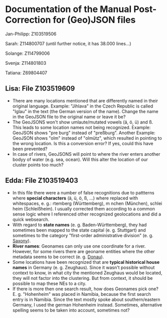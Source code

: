 # Documentation of the Manual Post-Correction for (Geo)JSON files




Jan-Philipp: Z103519506

Sarah: Z114800707 (until further notice, it has 38.000 lines...)

Solange: Z114799006

Svenja: Z114801803

Tatiana: Z69804407


## Lisa: File Z103519609

- There are many locations mentioned that are differently named in their original language. Example: "Jihlava" in the Czech Republic is called "Iglau" in the text (the German version of the name). Change the name in the GeoJSON file to the original name or leave it be?
- The GeoJSONS won't show umlaute/mutated vowels (ä, ö, ü) and ß. This leads to some location names not being recognized. Example: GeoJSON shows "pre burg" instead of "preßburg". Another Example: GeoJSON shows "olm" instead of "olmütz", which resulted in pointing to the wrong location. Is this a conversion error? If yes, could this have been prevented?
- In case of rivers, GeoJSONS will point to where the river enters another bodyy of water (e.g. sea, ocean). Will this alter the location of our cluster points too much?

## Edda: File Z103519403

- In this file there were a number of false recognitions due to pattterns where **special characters** (ä, ü, ö, ß, ...) where replaced with whitespaces, e. g.: rtemberg (Württemberg), m nchen (München), schlei heim (Schleißheim). I usually corrected them according to a common sense logic where I referenced other recognized geolocations and did a quick websearch.
- With regard to **state names** (e. g. Baden-Württemberg), they had sometimes been mapped to the state capital (e. g. Stuttgart) and sometimes to the category "first-order administrative division" (e. g. [Saxony](https://www.geonames.org/2842566/saxony.html)).
- **River names**: Geonames can only use one coordinate for a river. However, for some rivers there are geoname entities where the other metadata seems to be correct (e. g. [Donau](https://www.geonames.org/791630/danube-river.html)).
- Some locations have been recognized that are **typical historical house names** in Germany (e. g. Zeughaus). Since it wasn't possible without context to know, in what city the mentioned Zeughaus would be located, they will not factor into the clustering. But from context, it should be possible to map these NEs to a city.
- If there is more then one search result, how does Geonames pick one? E. g. "Hohenheim" was placed in Namibia, because the first search entry is in Namibia. Since the text mostly spoke about southern/eastern Germany, I used the german Hohenheim instead. Sometimes, alternative spelling seems to be taken into account, sometimes not?